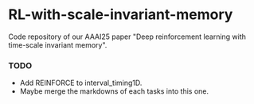 # RL-with-scale-invariant-memory
Code repository of our AAAI25 paper "Deep reinforcement learning with time-scale invariant memory".

### TODO
- Add REINFORCE to interval_timing1D.
- Maybe merge the markdowns of each tasks into this one.
